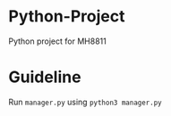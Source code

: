 # Python-Project
Python project for MH8811

# Guideline
Run `manager.py` using `python3 manager.py`
